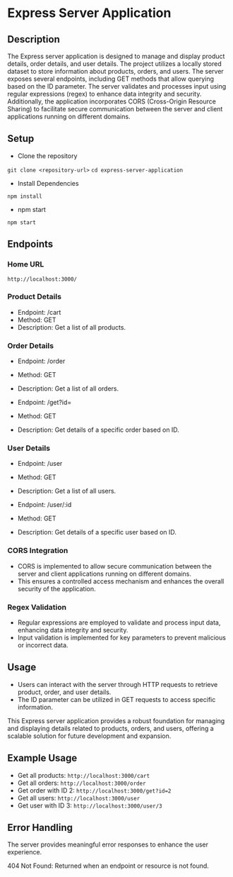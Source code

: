 # Express Server Application

## Description
The Express server application is designed to manage and display product details, order details, and user details. The project utilizes a locally stored dataset to store information about products, orders, and users. The server exposes several endpoints, including GET methods that allow querying based on the ID parameter. The server validates and processes input using regular expressions (regex) to enhance data integrity and security. Additionally, the application incorporates CORS (Cross-Origin Resource Sharing) to facilitate secure communication between the server and client applications running on different domains.

## Setup
* Clone the repository

``git clone <repository-url>``
``cd express-server-application``

* Install Dependencies

`npm install`

* npm start

`npm start`

## Endpoints
### Home URL

`http://localhost:3000/`

### Product Details
* Endpoint: /cart
* Method: GET
* Description: Get a list of all products.

### Order Details
* Endpoint: /order
* Method: GET
* Description: Get a list of all orders.

* Endpoint: /get?id=
* Method: GET
* Description: Get details of a specific order based on ID.

### User Details
* Endpoint: /user
* Method: GET
* Description: Get a list of all users.

* Endpoint: /user/:id
* Method: GET
* Description: Get details of a specific user based on ID.

### CORS Integration
* CORS is implemented to allow secure communication between the server and client applications running on different domains.
* This ensures a controlled access mechanism and enhances the overall security of the application.

### Regex Validation
* Regular expressions are employed to validate and process input data, enhancing data integrity and security.
* Input validation is implemented for key parameters to prevent malicious or incorrect data.

## Usage
* Users can interact with the server through HTTP requests to retrieve product, order, and user details.
* The ID parameter can be utilized in GET requests to access specific information.

This Express server application provides a robust foundation for managing and displaying details related to products, orders, and users, offering a scalable solution for future development and expansion.

## Example Usage
* Get all products: `http://localhost:3000/cart`
* Get all orders: `http://localhost:3000/order`
* Get order with ID 2: `http://localhost:3000/get?id=2`
* Get all users: `http://localhost:3000/user`
* Get user with ID 3: `http://localhost:3000/user/3`

## Error Handling
The server provides meaningful error responses to enhance the user experience.

404 Not Found: Returned when an endpoint or resource is not found.

